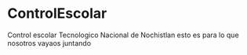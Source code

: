 # ControlEscolar
Control escolar Tecnologico Nacional de Nochistlan
esto es para lo que nosotros vayaos juntando

